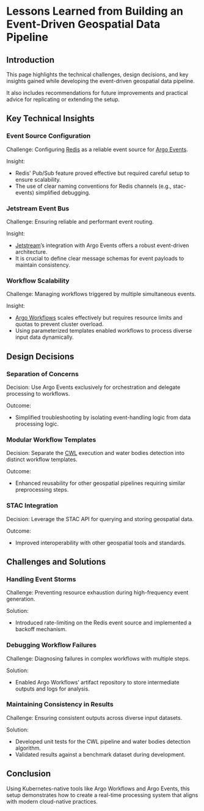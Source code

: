 # Lessons Learned from Building an Event-Driven Geospatial Data Pipeline

## Introduction

This page highlights the technical challenges, design decisions, and key insights gained while developing the event-driven geospatial data pipeline. 

It also includes recommendations for future improvements and practical advice for replicating or extending the setup.

## Key Technical Insights

### Event Source Configuration

Challenge: Configuring [Redis](https://redis.io/docs/latest/develop/data-types/streams/) as a reliable event source for [Argo Events](https://argoproj.github.io/events/).

Insight:
* Redis' Pub/Sub feature proved effective but required careful setup to ensure scalability.
* The use of clear naming conventions for Redis channels (e.g., stac-events) simplified debugging.

### Jetstream Event Bus

Challenge: Ensuring reliable and performant event routing.

Insight:
* [Jetstream](https://argoproj.github.io/argo-events/eventbus/jetstream/)’s integration with Argo Events offers a robust event-driven architecture.
* It is crucial to define clear message schemas for event payloads to maintain consistency.


### Workflow Scalability

Challenge: Managing workflows triggered by multiple simultaneous events.

Insight:
* [Argo Workflows](https://argoproj.github.io/workflows/) scales effectively but requires resource limits and quotas to prevent cluster overload.
* Using parameterized templates enabled workflows to process diverse input data dynamically.

## Design Decisions

### Separation of Concerns

Decision: Use Argo Events exclusively for orchestration and delegate processing to workflows.

Outcome:
* Simplified troubleshooting by isolating event-handling logic from data processing logic.

### Modular Workflow Templates

Decision: Separate the [CWL](https://www.commonwl.org/user_guide/) execution and water bodies detection into distinct workflow templates.

Outcome:
* Enhanced reusability for other geospatial pipelines requiring similar preprocessing steps.

### STAC Integration

Decision: Leverage the STAC API for querying and storing geospatial data.

Outcome:
* Improved interoperability with other geospatial tools and standards.

## Challenges and Solutions

### Handling Event Storms

Challenge: Preventing resource exhaustion during high-frequency event generation.

Solution:
* Introduced rate-limiting on the Redis event source and implemented a backoff mechanism.

### Debugging Workflow Failures

Challenge: Diagnosing failures in complex workflows with multiple steps.

Solution:
* Enabled Argo Workflows’ artifact repository to store intermediate outputs and logs for analysis.

### Maintaining Consistency in Results

Challenge: Ensuring consistent outputs across diverse input datasets.

Solution:
* Developed unit tests for the CWL pipeline and water bodies detection algorithm.
* Validated results against a benchmark dataset during development.

## Conclusion

Using Kubernetes-native tools like Argo Workflows and Argo Events, this setup demonstrates how to create a real-time processing system that aligns with modern cloud-native practices.
